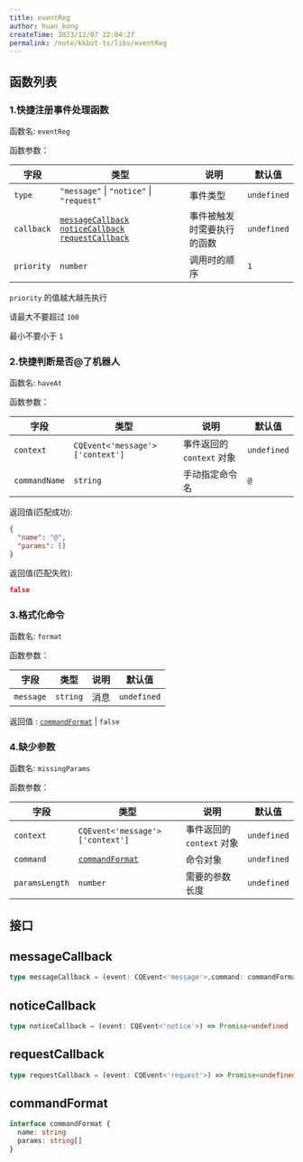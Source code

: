```yaml
---
title: eventReg
author: huan_kong
createTime: 2023/12/07 22:04:27
permalink: /note/kkbot-ts/libs/eventReg
---
```


## 函数列表

### 1.快捷注册事件处理函数

函数名: `eventReg`

函数参数：

| 字段       | 类型                                                                                                            | 说明                       | 默认值      |
| ---------- | --------------------------------------------------------------------------------------------------------------- | -------------------------- | ----------- |
| `type`     | `"message"` \| `"notice"` \| `"request"`                                                                        | 事件类型                   | `undefined` |
| `callback` | [`messageCallback`](#messagecallback) [`noticeCallback`](#noticecallback) [`requestCallback`](#requestcallback) | 事件被触发时需要执行的函数 | `undefined` |
| `priority` | `number`                                                                                                        | 调用时的顺序               | `1`         |

`priority` 的值越大越先执行

请最大不要超过 `100`

最小不要小于 `1`

### 2.快捷判断是否@了机器人

函数名: `haveAt`

函数参数：

| 字段          | 类型                            | 说明                      | 默认值      |
| ------------- | ------------------------------- | ------------------------- | ----------- |
| `context`     | `CQEvent<'message'>['context']` | 事件返回的 `context` 对象 | `undefined` |
| `commandName` | `string`                        | 手动指定命令名            | `@`         |

返回值(匹配成功):

```json
{
  "name": "@",
  "params": []
}
```

返回值(匹配失败):

```json
false
```

### 3.格式化命令

函数名: `format`

函数参数：

| 字段      | 类型     | 说明 | 默认值      |
| --------- | -------- | ---- | ----------- |
| `message` | `string` | 消息 | `undefined` |

返回值 : [`commandFormat`](#commandformat) | `false`

### 4.缺少参数

函数名: `missingParams`

函数参数：

| 字段           | 类型                              | 说明                      | 默认值      |
| -------------- | --------------------------------- | ------------------------- | ----------- |
| `context`      | `CQEvent<'message'>['context']`   | 事件返回的 `context` 对象 | `undefined` |
| `command`      | [`commandFormat`](#commandformat) | 命令对象                  | `undefined` |
| `paramsLength` | `number`                          | 需要的参数长度            | `undefined` |

## 接口

## messageCallback

~~~ typescript
type messageCallback = (event: CQEvent<'message'>,command: commandFormat | false) => Promise<undefined | any | 'quit'>
~~~

## noticeCallback

~~~typescript
type noticeCallback = (event: CQEvent<'notice'>) => Promise<undefined | any | 'quit'>
~~~

## requestCallback

~~~typescript
type requestCallback = (event: CQEvent<'request'>) => Promise<undefined | any | 'quit'>
~~~

## commandFormat

~~~ typescript
interface commandFormat {
  name: string
  params: string[]
}
~~~